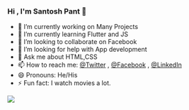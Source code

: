 ### Hi , I'm Santosh Pant 👋



- 🔭 I’m currently working on Many Projects
- 🌱 I’m currently learning Flutter and JS
- 👯 I’m looking to collaborate on Facebook
- 🤔 I’m looking for help with App development
- 💬 Ask me about HTML,CSS 
- 📫 How to reach me: [@Twitter](https://twitter.com/Santosh64253977) , [@Facebook](https://www.facebook.com/santosh.pant.35175) , [@LinkedIn](https://www.linkedin.com/in/santosh-pant-643213183/)
- 😄 Pronouns: He/His
- ⚡ Fun fact: I watch movies a lot.

<img src="https://github-readme-stats.vercel.app/api?username=santoshpant23&&show_icons=true&title_color=ffffff&icon_color=bb2acf&text_color=daf7dc&bg_color=151515">
